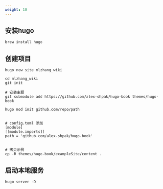 ```yaml
---
weight: 10
---
```




## 安装hugo

```sh
brew install hugo
```



## 创建项目

```shell
hugo new site mlzhang_wiki

cd mlzhang_wiki
git init

# 安装主题
git submodule add https://github.com/alex-shpak/hugo-book themes/hugo-book

hugo mod init github.com/repo/path


# config.toml 添加
[module]
[[module.imports]]
path = 'github.com/alex-shpak/hugo-book'


# 拷贝示例
cp -R themes/hugo-book/exampleSite/content .
```



## 启动本地服务

```
hugo server -D
```

